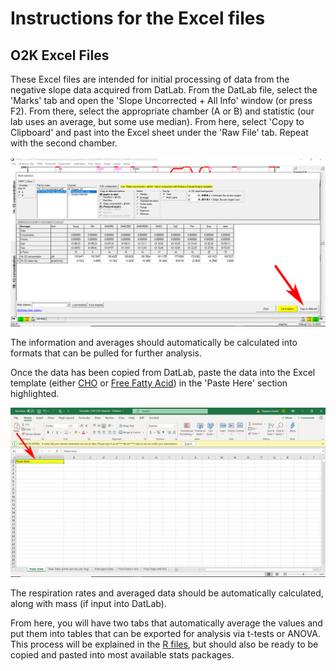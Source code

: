 # Instructions for the Excel files

## O2K Excel Files
These Excel files are intended for initial processing of data from the negative slope data acquired from DatLab. From the DatLab file, select the 'Marks' tab and open the 'Slope Uncorrected + All Info' window (or press F2). From there, select the appropriate chamber (A or B) and statistic (our lab uses an average, but some use median). From here, select 'Copy to Clipboard' and past into the Excel sheet under the 'Raw File' tab. Repeat with the second chamber.

![](/Images/Excel_Instructions.png)

The information and averages should automatically be calculated into formats that can be pulled for further analysis.

Once the data has been copied from DatLab, paste the data into the Excel template 
(either [CHO](
/Excel%20Analysis/Template_CHO_O2K_Analysis.xlsx) or 
[Free Fatty Acid](/Excel%20Analysis/Template_FFA_O2K_Analysis.xlsx)) in the 'Paste Here' section highlighted.

![](/Images/Excel_paste.png)

The respiration rates and averaged data should be automatically calculated, along with mass (if input into DatLab).

From here, you will have two tabs that automatically average the values and put them into tables that can be exported for analysis via 
t-tests or ANOVA. This process will be explained in the [R files](/R%20Files), but should also be ready to be copied and pasted into most
available stats packages.
